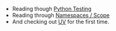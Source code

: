 * Reading though [Python Testing](https://realpython.com/python-testing/)
* Reading through [Namespaces / Scope](https://realpython.com/python-namespaces-scope/)
* And checking out [UV](https://github.com/astral-sh/uv) for the first time.